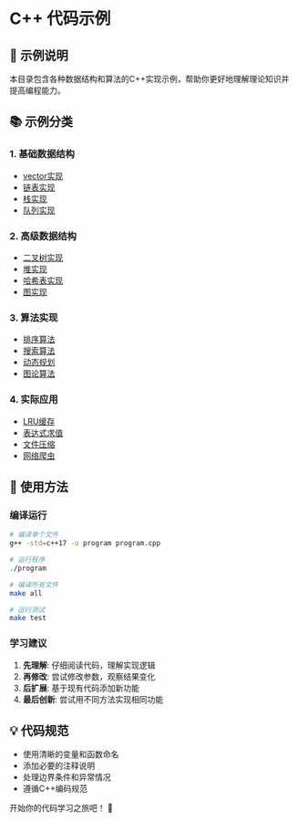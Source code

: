 # C++ 代码示例

## 🎯 示例说明
本目录包含各种数据结构和算法的C++实现示例，帮助你更好地理解理论知识并提高编程能力。

## 📚 示例分类

### 1. 基础数据结构
- [vector实现](./vector-implementation.cpp)
- [链表实现](./linked-list-implementation.cpp)
- [栈实现](./stack-implementation.cpp)
- [队列实现](./queue-implementation.cpp)

### 2. 高级数据结构
- [二叉树实现](./binary-tree-implementation.cpp)
- [堆实现](./heap-implementation.cpp)
- [哈希表实现](./hash-table-implementation.cpp)
- [图实现](./graph-implementation.cpp)

### 3. 算法实现
- [排序算法](./sorting-algorithms.cpp)
- [搜索算法](./searching-algorithms.cpp)
- [动态规划](./dynamic-programming.cpp)
- [图论算法](./graph-algorithms.cpp)

### 4. 实际应用
- [LRU缓存](./lru-cache.cpp)
- [表达式求值](./expression-evaluator.cpp)
- [文件压缩](./file-compression.cpp)
- [网络爬虫](./web-crawler.cpp)

## 🚀 使用方法

### 编译运行
```bash
# 编译单个文件
g++ -std=c++17 -o program program.cpp

# 运行程序
./program

# 编译所有文件
make all

# 运行测试
make test
```

### 学习建议
1. **先理解**: 仔细阅读代码，理解实现逻辑
2. **再修改**: 尝试修改参数，观察结果变化
3. **后扩展**: 基于现有代码添加新功能
4. **最后创新**: 尝试用不同方法实现相同功能

## 💡 代码规范
- 使用清晰的变量和函数命名
- 添加必要的注释说明
- 处理边界条件和异常情况
- 遵循C++编码规范

开始你的代码学习之旅吧！ 🎉
